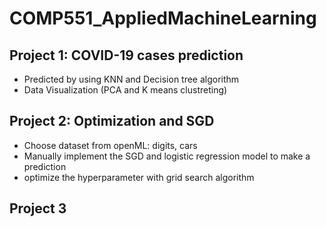 # COMP551_AppliedMachineLearning
## Project 1: COVID-19 cases prediction
* Predicted by using KNN and Decision tree algorithm
* Data Visualization (PCA and K means clustreting)


## Project 2: Optimization and SGD
* Choose dataset from openML: digits, cars
* Manually implement the SGD and logistic regression model to  make a prediction
* optimize the hyperparameter with grid search algorithm

## Project 3
